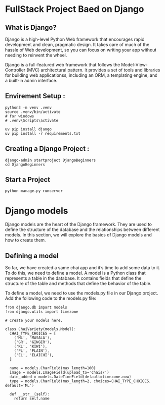 # FullStack Project Baed on Django

## What is Django?

Django is a high-level Python Web framework that encourages rapid development and clean, pragmatic design. It takes care of much of the hassle of Web development, so you can focus on writing your app without needing to reinvent the wheel.

Django is a full-featured web framework that follows the Model-View-Controller (MVC) architectural pattern. It provides a set of tools and libraries for building web applicationss, including an ORM, a templating engine, and a built-in admin interface.


## Envirement Setup :
``` 
python3 -m venv .venv
source .venv/bin/activate
# for windows
# .venv\Scripts\activate
```

```
uv pip install django
uv pip install -r requirements.txt
```

## Creating a Django Project :
```
django-admin startproject DjangoBeginners
cd DjangoBeginners
```


## Start a Project
```
python manage.py runserver
```


# Django models
Django models are the heart of the Django framework. They are used to define the structure of the database and the relationships between different models. In this section, we will explore the basics of Django models and how to create them.

## Defining a model
So far, we have created a same chai app and it’s time to add some data to it. To do this, we need to define a model. A model is a Python class that represents a table in the database. It contains fields that define the structure of the table and methods that define the behavior of the table.

To define a model, we need to use the models.py file in our Django project. Add the following code to the models.py file:
```
from django.db import models
from django.utils import timezone

# Create your models here.

class ChaiVariety(models.Model):
  CHAI_TYPE_CHOICES = [
    ('ML', 'MASALA'),
    ('GR', 'GINGER'),
    ('KL', 'KIWI'),
    ('PL', 'PLAIN'),
    ('EL', 'ELAICHI'),
  ]

  name = models.CharField(max_length=100)
  image = models.ImageField(upload_to='chais/')
  date_added = models.DateTimeField(default=timezone.now)
  type = models.CharField(max_length=2, choices=CHAI_TYPE_CHOICES, default='ML')

  def __str__(self):
    return self.name
```

